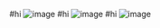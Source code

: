 #hi
![image](https://github.com/Sadrakhtarshenas/python/assets/140339193/27d90cc3-374d-46c6-81c2-031b40e5d135)
#hi
![image](https://github.com/Sadrakhtarshenas/python/assets/140339193/f569a4dd-e5ee-4888-9b1d-b3e6c0585e48)
#hi
![image](https://github.com/Sadrakhtarshenas/python/assets/140339193/19beb5f7-7eed-4e45-b206-10f27b4ccc36)
